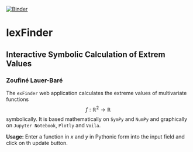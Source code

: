 [![Binder](https://mybinder.org/badge_logo.svg)](https://mybinder.org/v2/gh/zolabar/IexFinder/HEAD)

# IexFinder
## Interactive Symbolic Calculation of Extrem Values
### Zoufiné Lauer-Baré 

The ```exFinder``` web application calculates the extreme values of multivariate functions $$f:\mathbb{R}^2\to\mathbb{R}$$ symbolically. It is based mathematically on ```SymPy``` and ```NumPy``` and graphically on ```Jupyter Notebook```, ```Plotly``` and ```Voila```.

**Usage:** Enter a function in $x$ and $y$ in Pythonic form into the input field and click on th update button.


